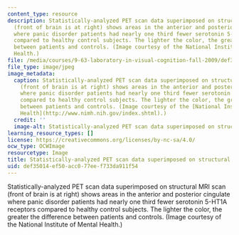 ```yaml
---
content_type: resource
description: Statistically-analyzed PET scan data superimposed on structural MRI scan
  (front of brain is at right) shows areas in the anterior and posterior cingulate
  where panic disorder patients had nearly one third fewer serotonin 5-HT1A receptors
  compared to healthy control subjects. The lighter the color, the greater the difference
  between patients and controls. (Image courtesy of the National Institute of Mental
  Health.)
file: /media/courses/9-63-laboratory-in-visual-cognition-fall-2009/def35014ef50acc077eef733da911f54_9-63f09.jpg
file_type: image/jpeg
image_metadata:
  caption: Statistically-analyzed PET scan data superimposed on structural MRI scan
    (front of brain is at right) shows areas in the anterior and posterior cingulate
    where panic disorder patients had nearly one third fewer serotonin 5-HT1A receptors
    compared to healthy control subjects. The lighter the color, the greater the difference
    between patients and controls. (Image courtesy of the [National Institute of Mental
    Health](http://www.nimh.nih.gov/index.shtml).)
  credit: ''
  image-alt: Statistically-analyzed PET scan data superimposed on structural MRI scan.
learning_resource_types: []
license: https://creativecommons.org/licenses/by-nc-sa/4.0/
ocw_type: OCWImage
resourcetype: Image
title: Statistically-analyzed PET scan data superimposed on structural MRI scan
uid: def35014-ef50-acc0-77ee-f733da911f54
---
```

Statistically-analyzed PET scan data superimposed on structural MRI scan (front of brain is at right) shows areas in the anterior and posterior cingulate where panic disorder patients had nearly one third fewer serotonin 5-HT1A receptors compared to healthy control subjects. The lighter the color, the greater the difference between patients and controls. (Image courtesy of the National Institute of Mental Health.)
